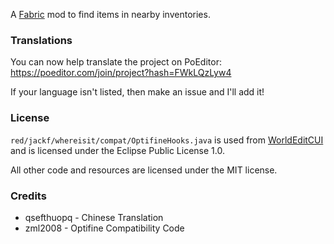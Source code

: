 A [Fabric](https://fabricmc.net/) mod to find items in nearby inventories.

### Translations

You can now help translate the project on PoEditor: https://poeditor.com/join/project?hash=FWkLQzLyw4

If your language isn't listed, then make an issue and I'll add it!

### License
`red/jackf/whereisit/compat/OptifineHooks.java` is used from [WorldEditCUI](https://github.com/mikroskeem/WorldEditCUI) and is licensed under the Eclipse Public License 1.0.

All other code and resources are licensed under the MIT license.

### Credits

- qsefthuopq - Chinese Translation
- zml2008 - Optifine Compatibility Code
